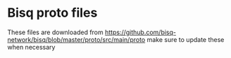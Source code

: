 # Bisq proto files

These files are downloaded from <https://github.com/bisq-network/bisq/blob/master/proto/src/main/proto>
make sure to update these when necessary
